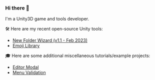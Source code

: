 ### Hi there 👋
I'm a Unity3D game and tools developer.

🛠️ Here are my recent open-source Unity tools:
- [New Folder Wizard (v1.1 - Feb 2023)](http://github.com/seekeroftheball/NewFolderWizard-Tool)
- [Emoji Library](https://gist.github.com/seekeroftheball/8a4655e7b98441aa05c472c82ad8bb1c.js)

🎓 Here are some additional miscellaneous tutorials/example projects:
- [Editor Modal](https://github.com/seekeroftheball/EditorModal)
- [Menu Validation](https://github.com/seekeroftheball/MenuItemValidationExample)

<!--
**seekeroftheball/seekeroftheball** is a ✨ _special_ ✨ repository because its `README.md` (this file) appears on your GitHub profile.

Here are some ideas to get you started:

- 🔭 I’m currently working on ...
- 🌱 I’m currently learning ...
- 👯 I’m looking to collaborate on ...
- 🤔 I’m looking for help with ...
- 💬 Ask me about ...
- 📫 How to reach me: ...
- 😄 Pronouns: ...
- ⚡ Fun fact: ...
-->
